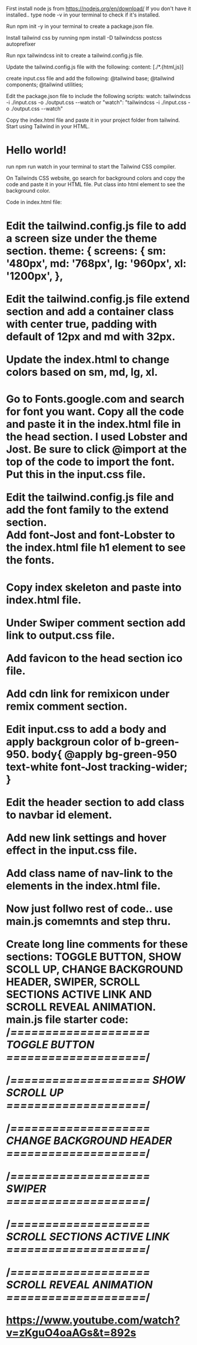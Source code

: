First install node js from https://nodejs.org/en/download/
If you don't have it installed.. type node -v in your terminal to check if it's installed.

Run npm init -y in your terminal to create a package.json file.

Install tailwind css by running npm install -D tailwindcss postcss autoprefixer

Run npx tailwindcss init to create a tailwind.config.js file.

Update the tailwind.config.js file with the following:
content: [./*.{html,js}]

create input.css file and add the following:
@tailwind base;
@tailwind components;
@tailwind utilities;

Edit the package.json file to include the following scripts:
watch: tailwindcss -i ./input.css -o ./output.css --watch
or "watch": "tailwindcss -i ./input.css -o ./output.css --watch"

Copy the index.html file and paste it in your project folder from tailwind.  Start using Tailwind in your HTML.
<!doctype html>
<html>
<head>
  <meta charset="UTF-8">
  <meta name="viewport" content="width=device-width, initial-scale=1.0">
  <link href="./output.css" rel="stylesheet">
</head>
<body>
  <h1 class="text-3xl font-bold underline">
    Hello world!
  </h1>
</body>
</html>

run npm run watch in your terminal to start the Tailwind CSS compiler.

On Tailwinds CSS website, go search for background colors and copy the code and paste it in your HTML file.
Put class into html element to see the background color.

Code in index.html file:   <h1 class="text-3xl font-bold underline bg-green-500 text-white container">

Edit the tailwind.config.js file to add a screen size under the theme section.
  theme: {
    screens: {
      sm: '480px',
      md: '768px',
      lg: '960px',
      xl: '1200px',
    },

Edit the tailwind.config.js file extend section and add a container class with center true, padding with default of 12px and md with 32px.

Update the index.html to change colors based on sm, md, lg, xl.
  <h1 class="text-3xl font-bold underline bg-green-500 text-white container mx-auto sm:bg-red-500 md:bg-blue-500 lg:bg-yellow-500 xl:bg-green-500">

Go to Fonts.google.com and search for font you want.  Copy all the code and paste it in the index.html file in the head section.  I used Lobster and Jost.  Be sure to click @import at the top of the code to import the font.  Put this in the input.css file. 

Edit the tailwind.config.js file and add the font family to the extend section.  
Add font-Jost and font-Lobster to the index.html file h1 element to see the fonts.

  <h1 class="text-3xl font-bold underline bg-green-500 text-white container mx-auto sm:bg-red-500
   md:bg-blue-500 lg:bg-yellow-500 xl:bg-green-500 font-Lobster">

Copy index skeleton and paste into index.html file.

Under Swiper comment section add link to output.css file.
<link href="./output.css" rel="stylesheet">

Add favicon to the head section ico file.
<link rel="icon" type="image/x-icon" href="./favicon.ico">

Add cdn link for remixicon under remix comment section.
<link href="https://cdn.jsdelivr.net/npm/remixicon@4.4.0/fonts/remixicon.css" rel="stylesheet">


Edit input.css to add a body and apply backgroun color of b-green-950.
body{
   @apply  bg-green-950 text-white font-Jost tracking-wider;
}

Edit the header section to add class to navbar id element.

Add new link settings and hover effect in the input.css file.

Add class name of nav-link to the elements in the index.html file.

Now just follwo rest of code.. use main.js comemnts and step thru.

Create long line comments for these sections:  TOGGLE BUTTON, SHOW SCOLL UP, CHANGE BACKGROUND HEADER, SWIPER, SCROLL SECTIONS ACTIVE LINK AND SCROLL REVEAL ANIMATION.
main.js file starter code:
/*==================== TOGGLE BUTTON ====================*/

/*==================== SHOW SCROLL UP ====================*/ 

/*==================== CHANGE BACKGROUND HEADER ====================*/

/*==================== SWIPER ====================*/

/*==================== SCROLL SECTIONS ACTIVE LINK ====================*/

/*==================== SCROLL REVEAL ANIMATION ====================*/


https://www.youtube.com/watch?v=zKguO4oaAGs&t=892s

